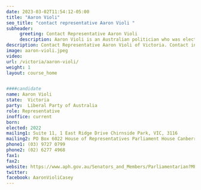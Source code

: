 ```yaml
---
date: 2023-03-02T11:54:12-05:00
title: "Aaron Violi"
seo_title: "contact representative Aaron Violi "
subheader:
     greeting: Contact Representative Aaron Violi
     description: Aaron Violi is an Australian politician who was elected as the Liberal Party member for the Division of Casey in Victoria in May 2022, succeeding Tony Smith.
description: Contact Representative Aaron Violi of Victoria. Contact information for Aaron Violi includes email address, phone number, and mailing address.
image: aaron-violi.jpeg
video:
url: /victoria/aaron-violi/
weight: 1
layout: course_home


####candidate
name: Aaron Violi
state:	Victoria
party:	Liberal Party of Australia
role: Representative
inoffice: current
born:  
elected: 2022
mailing1: Suite 11, 1 East Ridge Drive Chirnside Park, VIC, 3116
mailing2: PO Box 6022 House of Representatives Parliament House Canberra ACT 2600
phone1:	(03) 9727 0799
phone2: (02) 6277 4968
fax1:
fax2:
website: https://www.aph.gov.au/Senators_and_Members/Parliamentarian?MPID=300147
twitter:
facebook: AaronVioliCasey
---
```

